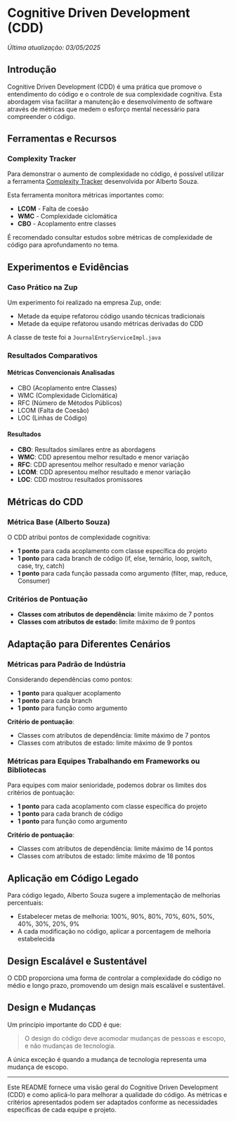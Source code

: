 # Cognitive Driven Development (CDD)

*Última atualização: 03/05/2025*

## Introdução

Cognitive Driven Development (CDD) é uma prática que promove o entendimento do código e o controle de sua complexidade cognitiva. Esta abordagem visa facilitar a manutenção e desenvolvimento de software através de métricas que medem o esforço mental necessário para compreender o código.

## Ferramentas e Recursos

### Complexity Tracker

Para demonstrar o aumento de complexidade no código, é possível utilizar a ferramenta [Complexity Tracker](https://github.com/asouza/complexity-tracker) desenvolvida por Alberto Souza.

Esta ferramenta monitora métricas importantes como:
- **LCOM** - Falta de coesão
- **WMC** - Complexidade ciclomática
- **CBO** - Acoplamento entre classes

É recomendado consultar estudos sobre métricas de complexidade de código para aprofundamento no tema.

## Experimentos e Evidências

### Caso Prático na Zup

Um experimento foi realizado na empresa Zup, onde:
- Metade da equipe refatorou código usando técnicas tradicionais
- Metade da equipe refatorou usando métricas derivadas do CDD

A classe de teste foi a `JournalEntryServiceImpl.java`

### Resultados Comparativos

#### Métricas Convencionais Analisadas
- CBO (Acoplamento entre Classes)
- WMC (Complexidade Ciclomática)
- RFC (Número de Métodos Públicos)
- LCOM (Falta de Coesão)
- LOC (Linhas de Código)

#### Resultados
- **CBO**: Resultados similares entre as abordagens
- **WMC**: CDD apresentou melhor resultado e menor variação
- **RFC**: CDD apresentou melhor resultado e menor variação
- **LCOM**: CDD apresentou melhor resultado e menor variação
- **LOC**: CDD mostrou resultados promissores

## Métricas do CDD

### Métrica Base (Alberto Souza)

O CDD atribui pontos de complexidade cognitiva:
- **1 ponto** para cada acoplamento com classe específica do projeto
- **1 ponto** para cada branch de código (if, else, ternário, loop, switch, case, try, catch)
- **1 ponto** para cada função passada como argumento (filter, map, reduce, Consumer)

### Critérios de Pontuação

- **Classes com atributos de dependência**: limite máximo de 7 pontos
- **Classes com atributos de estado**: limite máximo de 9 pontos

## Adaptação para Diferentes Cenários

### Métricas para Padrão de Indústria

Considerando dependências como pontos:
- **1 ponto** para qualquer acoplamento
- **1 ponto** para cada branch
- **1 ponto** para função como argumento

**Critério de pontuação**:
- Classes com atributos de dependência: limite máximo de 7 pontos
- Classes com atributos de estado: limite máximo de 9 pontos

### Métricas para Equipes Trabalhando em Frameworks ou Bibliotecas

Para equipes com maior senioridade, podemos dobrar os limites dos critérios de pontuação:

- **1 ponto** para cada acoplamento com classe específica do projeto
- **1 ponto** para cada branch de código
- **1 ponto** para função como argumento

**Critério de pontuação**:
- Classes com atributos de dependência: limite máximo de 14 pontos
- Classes com atributos de estado: limite máximo de 18 pontos

## Aplicação em Código Legado

Para código legado, Alberto Souza sugere a implementação de melhorias percentuais:
- Estabelecer metas de melhoria: 100%, 90%, 80%, 70%, 60%, 50%, 40%, 30%, 20%, 9%
- A cada modificação no código, aplicar a porcentagem de melhoria estabelecida

## Design Escalável e Sustentável

O CDD proporciona uma forma de controlar a complexidade do código no médio e longo prazo, promovendo um design mais escalável e sustentável.

## Design e Mudanças

Um princípio importante do CDD é que:

> O design do código deve acomodar mudanças de pessoas e escopo, e não mudanças de tecnologia.

A única exceção é quando a mudança de tecnologia representa uma mudança de escopo.

---

Este README fornece uma visão geral do Cognitive Driven Development (CDD) e como aplicá-lo para melhorar a qualidade do código. As métricas e critérios apresentados podem ser adaptados conforme as necessidades específicas de cada equipe e projeto.
